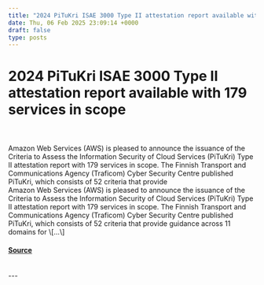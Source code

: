 ```yaml
---
title: "2024 PiTuKri ISAE 3000 Type II attestation report available with 179 services in scope"
date: Thu, 06 Feb 2025 23:09:14 +0000
draft: false
type: posts
---
```

# 2024 PiTuKri ISAE 3000 Type II attestation report available with 179 services in scope

<br/>

<br/>
Amazon Web Services (AWS) is pleased to announce the issuance of the Criteria to Assess the Information Security of Cloud Services (PiTuKri) Type II attestation report with 179 services in scope. The Finnish Transport and Communications Agency (Traficom) Cyber Security Centre published PiTuKri, which consists of 52 criteria that provide
<br/>
Amazon Web Services (AWS) is pleased to announce the issuance of the Criteria to Assess the Information Security of Cloud Services (PiTuKri) Type II attestation report with 179 services in scope. The Finnish Transport and Communications Agency (Traficom) Cyber Security Centre published PiTuKri, which consists of 52 criteria that provide guidance across 11 domains for \[…\]

#### [Source](https://aws.amazon.com/blogs/security/2024-pitukri-isae-3000-type-ii-attestation-report-available-with-179-services-in-scope/)

<br/>
---
